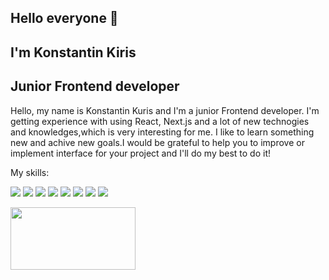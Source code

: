 ## Hello everyone 👋

## I'm Konstantin Kiris

## Junior Frontend developer


Hello, my name is Konstantin Kuris and I'm a junior Frontend developer. I'm getting experience with using React, Next.js and a lot of new technogies and knowledges,which is very interesting for me.
I like to learn something new and achive new goals.I would be grateful to help you to improve or implement interface for your project and I'll do my best to do it!

My skills:

[![](https://github.com/tandpfun/skill-icons/blob/main/icons/React-Light.svg)](https://react.dev/) [![](https://github.com/tandpfun/skill-icons/blob/main/icons/CSS.svg)]() [![](https://github.com/tandpfun/skill-icons/blob/main/icons/HTML.svg)](https://html.com/) [![](https://github.com/tandpfun/skill-icons/blob/main/icons/NextJS-Light.sv)](https://nextjs.org/) [![](https://github.com/tandpfun/skill-icons/blob/main/icons/TypeScript.svg)](https://www.typescriptlang.org/) [![](https://github.com/tandpfun/skill-icons/blob/main/icons/Redux.svg)](https://redux.js.org/) [![](https://github.com/tandpfun/skill-icons/blob/main/icons/Regex-Light.svg)](https://regexr.com/) [![](https://github.com/tandpfun/skill-icons/blob/main/icons/Redux.svg)](https://redux.js.org/) 

<img src="https://raw.githubusercontent.com/danielcranney/readme-generator/main/public/icons/skills/laravel-colored.svg" width="200" height="100">




 


